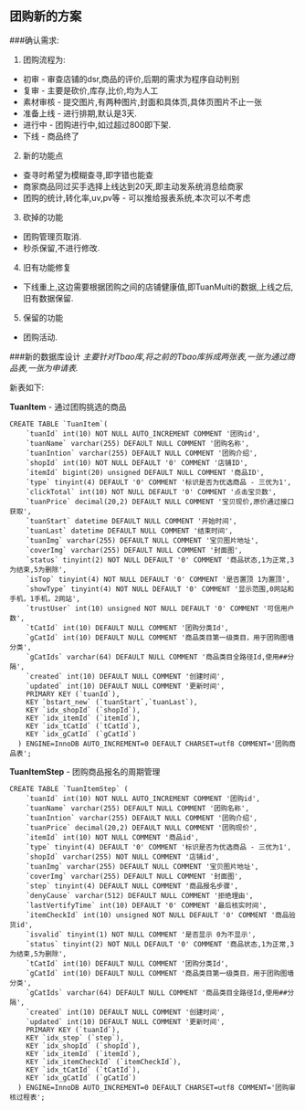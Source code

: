 团购新的方案
---

###确认需求:

1. 团购流程为:
 + 初审 - 审查店铺的dsr,商品的评价,后期的需求为程序自动判别
 + 复审 - 主要是砍价,库存,比价,均为人工
 + 素材审核 - 提交图片,有两种图片,封面和具体页,具体页图片不止一张
 + 准备上线 - 进行排期,默认是3天.
 + 进行中 - 团购进行中,如过超过800即下架.
 + 下线 - 商品终了

2. 新的功能点
 + 查寻时希望为模糊查寻,即字错也能查
 + 商家商品同过买手选择上线达到20天,即主动发系统消息给商家
 + 团购的统计,转化率,uv,pv等 - 可以推给报表系统,本次可以不考虑

3. 砍掉的功能
 + 团购管理页取消.
 + 秒杀保留,不进行修改.

4. 旧有功能修复
 + 下线重上,这边需要根据团购之间的店铺健康值,即TuanMulti的数据,上线之后,旧有数据保留.

5. 保留的功能
 + 团购活动.

###新的数据库设计
*主要针对Tbao库,将之前的Tbao库拆成两张表,一张为通过商品表,一张为申请表.*

新表如下:

**TuanItem** - 通过团购挑选的商品

```
CREATE TABLE `TuanItem`(
    `tuanId` int(10) NOT NULL AUTO_INCREMENT COMMENT '团购id',
    `tuanName` varchar(255) DEFAULT NULL COMMENT '团购名称',
    `tuanIntion` varchar(255) DEFAULT NULL COMMENT '团购介绍',
    `shopId` int(10) NOT NULL DEFAULT '0' COMMENT '店铺ID',
    `itemId` bigint(20) unsigned DEFAULT NULL COMMENT '商品ID',
    `type` tinyint(4) DEFAULT '0' COMMENT '标识是否为优选商品 - 三优为1',
    `clickTotal` int(10) NOT NULL DEFAULT '0' COMMENT '点击宝贝数',
    `tuanPrice` decimal(20,2) DEFAULT NULL COMMENT '宝贝现价,原价通过接口获取',
    `tuanStart` datetime DEFAULT NULL COMMENT '开始时间',
    `tuanLast` datetime DEFAULT NULL COMMENT '结束时间',
    `tuanImg` varchar(255) DEFAULT NULL COMMENT '宝贝图片地址',
    `coverImg` varchar(255) DEFAULT NULL COMMENT '封面图',
    `status` tinyint(2) NOT NULL DEFAULT '0' COMMENT '商品状态,1为正常,3为结束,5为删除',
    `isTop` tinyint(4) NOT NULL DEFAULT '0' COMMENT '是否置顶 1为置顶',
    `showType` tinyint(4) NOT NULL DEFAULT '0' COMMENT '显示范围,0网站和手机，1手机，2网站',
    `trustUser` int(10) unsigned NOT NULL DEFAULT '0' COMMENT '可信用户数',
    `tCatId` int(10) DEFAULT NULL COMMENT '团购分类Id',
    `gCatId` int(10) DEFAULT NULL COMMENT '商品类目第一级类目，用于团购图墙分类',
    `gCatIds` varchar(64) DEFAULT NULL COMMENT '商品类目全路径Id,使用##分隔',
    `created` int(10) DEFAULT NULL COMMENT '创建时间',
    `updated` int(10) DEFAULT NULL COMMENT '更新时间',
    PRIMARY KEY (`tuanId`),
    KEY `bstart_new` (`tuanStart`,`tuanLast`),
    KEY `idx_shopId` (`shopId`),
    KEY `idx_itemId` (`itemId`),
    KEY `idx_tCatId` (`tCatId`),
    KEY `idx_gCatId` (`gCatId`)
  ) ENGINE=InnoDB AUTO_INCREMENT=0 DEFAULT CHARSET=utf8 COMMENT='团购商品表';
```

**TuanItemStep** - 团购商品报名的周期管理

```
CREATE TABLE `TuanItemStep` (
    `tuanId` int(10) NOT NULL AUTO_INCREMENT COMMENT '团购id',
    `tuanName` varchar(255) DEFAULT NULL COMMENT '团购名称',
    `tuanIntion` varchar(255) DEFAULT NULL COMMENT '团购介绍',
    `tuanPrice` decimal(20,2) DEFAULT NULL COMMENT '团购现价',
    `itemId` int(10) NOT NULL COMMENT '商品id',
    `type` tinyint(4) DEFAULT '0' COMMENT '标识是否为优选商品 - 三优为1',
    `shopId` varchar(255) NOT NULL COMMENT '店铺id',
    `tuanImg` varchar(255) DEFAULT NULL COMMENT '宝贝图片地址',
    `coverImg` varchar(255) DEFAULT NULL COMMENT '封面图',
    `step` tinyint(4) DEFAULT NULL COMMENT '商品报名步骤',
    `denyCause` varchar(512) DEFAULT NULL COMMENT '拒绝理由',
    `lastVertifyTime` int(10) DEFAULT '0' COMMENT '最后核实时间',
    `itemCheckId` int(10) unsigned NOT NULL DEFAULT '0' COMMENT '商品验货id',
    `isvalid` tinyint(1) NOT NULL COMMENT '是否显示 0为不显示',
    `status` tinyint(2) NOT NULL DEFAULT '0' COMMENT '商品状态,1为正常,3为结束,5为删除',
    `tCatId` int(10) DEFAULT NULL COMMENT '团购分类Id',
    `gCatId` int(10) DEFAULT NULL COMMENT '商品类目第一级类目，用于团购图墙分类',
    `gCatIds` varchar(64) DEFAULT NULL COMMENT '商品类目全路径Id,使用##分隔',
    `created` int(10) DEFAULT NULL COMMENT '创建时间',
    `updated` int(10) DEFAULT NULL COMMENT '更新时间',
    PRIMARY KEY (`tuanId`),
    KEY `idx_step` (`step`),
    KEY `idx_shopId` (`shopId`),
    KEY `idx_itemId` (`itemId`),
    KEY `idx_itemCheckId` (`itemCheckId`),
    KEY `idx_tCatId` (`tCatId`),
    KEY `idx_gCatId` (`gCatId`)
  ) ENGINE=InnoDB AUTO_INCREMENT=0 DEFAULT CHARSET=utf8 COMMENT='团购审核过程表';
```

